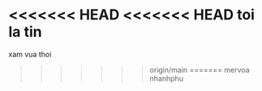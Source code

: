 <<<<<<< HEAD
<<<<<<< HEAD
toi la tin
=======
xam vua  thoi
>>>>>>> origin/main
=======
mervoa
>>>>>>> nhanhphu
